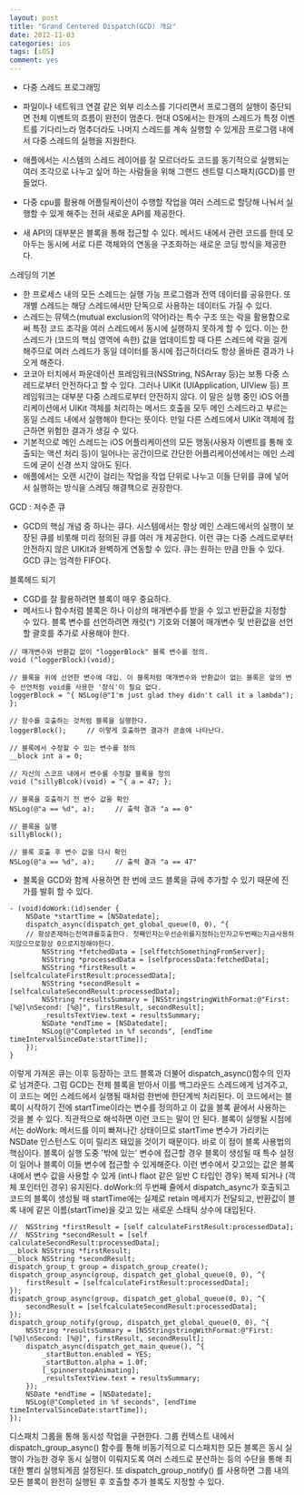 ```yaml
---
layout: post
title: "Grand Centered Dispatch(GCD) 개요"
date: 2012-11-03
categories: ios
tags: [iOS]
comment: yes
---
```


- 다중 스레드 프로그래밍

- 파일이나 네트워크 연결 같은 외부 리소스를 기다리면서 프로그램의 실행이 중단되면 전체 이벤트의 흐름이 완전이 멈춘다. 현대 OS에서는 한개의 스레드가 특정 이벤트를 기다리느라 멈추더라도 나머지 스레드를 계속 실행할 수 있게끔 프로그램 내에서 다중 스레드의 실행을 지원한다.
- 애플에서는 시스템의 스레드 레이어를 잘 모르더라도 코드를 동기적으로 실행되는 여러 조각으로 나누고 싶어 하는 사람들을 위해 그랜드 센트럴 디스패치(GCD)를 만들었다.
- 다중 cpu를 활용해 어플릴케이션이 수행할 작업을 여러 스레드로 할당해 나눠서 실행할 수 있게 해주는 전혀 새로운 API를 제공한다.
- 새 API의 대부분은 블록을 통해 접근할 수 있다. 메서드 내에서 관련 코드를 한데 모아두는 동시에 서로 다른 객체와의 연동을 구조화하는 새로운 코딩 방식을 제공한다.

스레딩의 기본

- 한 프로세스 내의 모든 스레드는 실행 가능 프로그램과 전역 데이터를 공유한다. 또 개별 스레드는 해당 스레드에서만 단독으로 사용하는 데이터도 가질 수 있다.
- 스레드는 뮤텍스(mutual exclusion의 약어)라는 특수 구조 또는 락을 활용함으로써 특정 코드 조각을 여러 스레드에서 동시에 실행하지 못하게 할 수 있다. 이는 한 스레드가 (코드의 핵심 영역에 속한) 값을 업데이트할 때 다른 스레드에 락을 걸게 해주므로 여러 스레드가 동일 데이터를 동시에 접근하더라도 항상 올바른 결과가 나오게 해준다.
- 코코아 터치에서 파운데이션 프레임워크(NSString, NSArray 등)는 보통 다중 스레드로부터 안전하다고 할 수 있다. 그러나 UIKit (UIApplication, UIView 등) 프레임워크는 대부분 다중 스레드로부터 안전하지 않다. 이 말은 실행 중인 iOS 어플리케이션에서 UIKit 객체를 처리하는 메서드 호출을 모두 메인 스레드라고 부르는 동일 스레드 내에서 실행해야 한다는 뜻이다. 만일 다른 스레드에서 UIKit 객체에 접근하면 위험한 결과가 생길 수 있다.
- 기본적으로 메인 스레드는 iOS 어플리케이션의 모든 행동(사용자 이벤트를 통해 호출되는 액션 처리 등)이 일어나는 공간이므로 간단한 어플리케이션에서는 메인 스레드에 굳이 신경 쓰지 않아도 된다.
- 애플에서는 오랜 시간이 걸리는 작업을 작업 단위로 나누고 이들 단위를 큐에 넣어서 실행하는 방식을 스레딩 해결책으로 권장한다.

GCD : 저수준 큐

- GCD의 핵심 개념 중 하나는 큐다. 시스템에서는 항상 메인 스레드에서의 실행이 보장된 큐를 비롯해 미리 정의된 큐를 여러 개 제공한다. 이런 큐는 다중 스레드로부터 안전하지 않은 UIKit과 완벽하게 연동할 수 있다. 큐는 원하는 만큼 만들 수 있다. GCD 큐는 엄격한 FIFO다.

블록헤드 되기

- CGD를 잘 활용하려면 블록이 매우 중요하다.
- 메서드나 함수처럼 블록은 하나 이상의 매개변수를 받을 수 있고 반환값을 지정할 수 있다. 블록 변수를 선언하려면 캐럿(^) 기호와 더불어 매개변수 및 반환값을 선언할 괄호를 추가로 사용해야 한다.

```objc
// 매개변수와 반환값 없이 "loggerBlock" 블록 변수를 정의.
void (^loggerBlock)(void);

// 블록을 위에 선언한 변수에 대입. 이 블록처럼 매개변수와 반환값이 없는 블록은 앞의 변수 선언처럼 void를 사용한 '장식'이 필요 없다.
loggerBlock = ^{ NSLog(@"I'm just glad they didn't call it a lambda"); };

// 함수를 호출하는 것처럼 블록을 실행한다.
loggerBlock();     // 이렇게 호출하면 결과가 콘솔에 나타난다.

// 블록에서 수정할 수 있는 변수를 정의
__block int a = 0;

// 자신의 스코프 내에서 변수를 수정할 블록을 정의
void (^sillyBlcok)(void) = ^{ a = 47; };

// 블록을 호출하기 전 변수 값을 확인
NSLog(@"a == %d", a);     // 출력 결과 "a == 0"

// 블록을 실행
sillyBlock();

// 블록 호출 후 변수 값을 다시 확인
NSLog(@"a == %d", a);     // 출력 결과 "a == 47"
```

- 블록을 GCD와 함께 사용하면 한 번에 코드 블록을 큐에 추가할 수 있기 때문에 진가를 발휘 할 수 있다.

```objc
- (void)doWork:(id)sender {
    NSDate *startTime = [NSDatedate];
    dispatch_async(dispatch_get_global_queue(0, 0), ^{
    // 항상존재하는전역큐를호출한다. 첫째인자는우선순위를지정하는인자고두번째는지금사용하지않으므로항상 0으로지정해야한다.
        NSString *fetchedData = [selffetchSomethingFromServer];
        NSString *processedData = [selfprocessData:fetchedData];
        NSString *firstResult = [selfcalculateFirstResult:processedData];
        NSString *secondResult = [selfcalculateSecondResult:processedData];
        NSString *resultsSummary = [NSStringstringWithFormat:@"First: [%@]\nSecond: [%@]", firstResult, secondResult];
        _resultsTextView.text = resultsSummary;
        NSDate *endTime = [NSDatedate];
        NSLog(@"Completed in %f seconds", [endTime timeIntervalSinceDate:startTime]);
    });
}
```

이렇게 가져온 큐는 이후 등장하는 코드 블록과 더불어 dispatch_async()함수의 인자로 넘겨준다. 그럼 GCD는 전체 블록을 받아서 이를 백그라운드 스레드에게 넘겨주고, 이 코드는 메인 스레드에서 실행될 때처럼 한번에 한단계씩 처리된다.
이 코드에서는 블록이 시작하기 전에 startTime이라는 변수를 정의하고 이 값을 블록 끝에서 사용하는 것을 볼 수 있다. 직관적으로 해석하면 이런 코드는 말이 안 된다. 블록이 실행될 시점에서는 doWork: 메서드를 이미 빠져나간 상태이므로 startTime 변수가 가리키는 NSDate 인스턴스도 이미 릴리즈 돼있을 것이기 때문이다. 바로 이 점이 블록 사용법의 핵심이다. 블록이 실행 도중 '밖에 있는' 변수에 접근할 경우 블록이 생성될 때 특수 설정이 일어나 블록이 이들 변수에 접근할 수 있게해준다. 이런 변수에서 갖고있는 값은 블록 내에서 변수 값을 사용할 수 있게 (int나 flaot 같은 일반 C 타입인 경우) 복제 되거나 (객체 포인터인 경우) 유지된다. doWork:의 두번째 줄에서 dispatch_async가 호출되고 코드의 블록이 생성될 때 startTime에는 실제로 retain 메세지가 전달되고, 반환값이 블록 내에 같은 이름(startTime)을 갖고 있는 새로운 스태틱 상수에 대입된다.

```objc
//  NSString *firstResult = [self calculateFirstResult:processedData];
//  NSString *secondResult = [self calculateSecondResult:processedData];
__block NSString *firstResult;
__block NSString *secondResult;
dispatch_group_t group = dispatch_group_create();
dispatch_group_async(group, dispatch_get_global_queue(0, 0), ^{
    firstResult = [selfcalculateFirstResult:processedData];
});
dispatch_group_async(group, dispatch_get_global_queue(0, 0), ^{
    secondResult = [selfcalculateSecondResult:processedData];
});
dispatch_group_notify(group, dispatch_get_global_queue(0, 0), ^{
    NSString *resultsSummary = [NSStringstringWithFormat:@"First: [%@]\nSecond: [%@]", firstResult, secondResult];
    dispatch_async(dispatch_get_main_queue(), ^{
        _startButton.enabled = YES;
        _startButton.alpha = 1.0f;
        [_spinnerstopAnimating];
        _resultsTextView.text = resultsSummary;
    });
    NSDate *endTime = [NSDatedate];
    NSLog(@"Completed in %f seconds", [endTime timeIntervalSinceDate:startTime]);
});
```

디스패치 그룹을 통해 동시성 작업을 구현한다. 그룹 컨텍스트 내에서 dispatch_group_async() 함수를 통해 비동기적으로 디스패치한 모든 블록은 동시 실행이 가능한 경우 동시 실행이 이뤄지도록 여러 스레드로 분산하는 등의 수단을 통해 최대한 빨리 실행되게끔 설정된다. 또 dispatch_group_notify() 를 사용하면 그룹 내의 모든 블록이 완전히 실행된 후 호출할 추가 블록도 지정할 수 있다.
